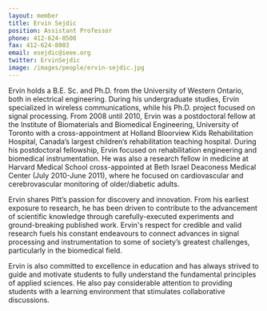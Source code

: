 ```yaml
---
layout: member
title: Ervin Sejdic
position: Assistant Professor
phone: 412-624-0508
fax: 412-624-8003 
email: esejdic@ieee.org
twitter: ErvinSejdic
image: /images/people/ervin-sejdic.jpg
---
```


Ervin holds a B.E. Sc. and Ph.D. from the University of Western Ontario, both in electrical engineering. During his undergraduate studies, Ervin specialized in wireless communications, while his Ph.D. project focused on signal processing. From 2008 until 2010, Ervin was a postdoctoral fellow at the Institute of Biomaterials and Biomedical Engineering, University of Toronto with a cross-appointment at Holland Bloorview Kids Rehabilitation Hospital, Canada’s largest children’s rehabilitation teaching hospital. During his postdoctoral fellowship, Ervin focused on rehabilitation engineering and biomedical instrumentation. He was also a research fellow in medicine at Harvard Medical School cross-appointed at Beth Israel Deaconess Medical Center (July 2010-June 2011), where he focused on cardiovascular and cerebrovascular monitoring of older/diabetic adults.

Ervin shares Pitt’s passion for discovery and innovation. From his earliest exposure to research, he has been driven to contribute to the advancement of scientific knowledge through carefully-executed experiments and ground-breaking published work. Ervin's respect for credible and valid research fuels his constant endeavours to connect advances in signal processing and instrumentation to some of society’s greatest challenges, particularly in the biomedical field.

Ervin is also committed to excellence in education and has always strived to guide and motivate students to fully understand the fundamental principles of applied sciences. He also pay considerable attention to providing students with a learning environment that stimulates collaborative discussions.

